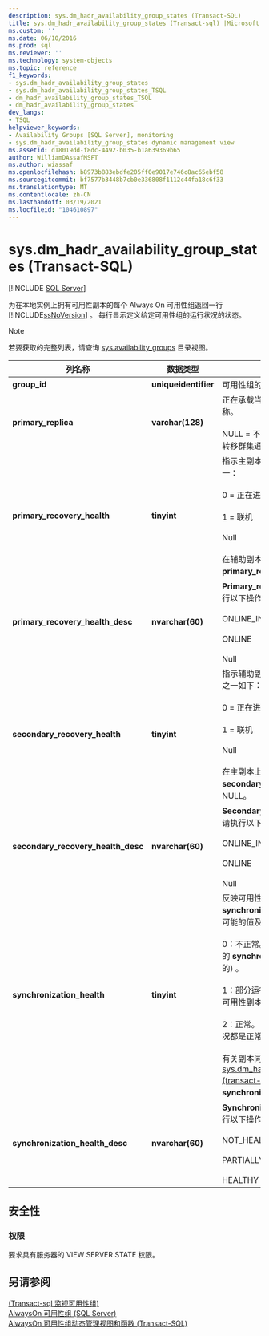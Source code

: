 ```yaml
---
description: sys.dm_hadr_availability_group_states (Transact-SQL)
title: sys.dm_hadr_availability_group_states (Transact-sql) |Microsoft Docs
ms.custom: ''
ms.date: 06/10/2016
ms.prod: sql
ms.reviewer: ''
ms.technology: system-objects
ms.topic: reference
f1_keywords:
- sys.dm_hadr_availability_group_states
- sys.dm_hadr_availability_group_states_TSQL
- dm_hadr_availability_group_states_TSQL
- dm_hadr_availability_group_states
dev_langs:
- TSQL
helpviewer_keywords:
- Availability Groups [SQL Server], monitoring
- sys.dm_hadr_availability_group_states dynamic management view
ms.assetid: d18019dd-f8dc-4492-b035-b1a639369b65
author: WilliamDAssafMSFT
ms.author: wiassaf
ms.openlocfilehash: b8973b883ebdfe205ff0e9017e746c8ac65ebf58
ms.sourcegitcommit: bf7577b3448b7cb0e336808f1112c44fa18c6f33
ms.translationtype: MT
ms.contentlocale: zh-CN
ms.lasthandoff: 03/19/2021
ms.locfileid: "104610897"
---
```

# <a name="sysdm_hadr_availability_group_states-transact-sql"></a>sys.dm_hadr_availability_group_states (Transact-SQL)
[!INCLUDE [SQL Server](../../includes/applies-to-version/sqlserver.md)]

  为在本地实例上拥有可用性副本的每个 Always On 可用性组返回一行 [!INCLUDE[ssNoVersion](../../includes/ssnoversion-md.md)] 。 每行显示定义给定可用性组的运行状况的状态。  
  
> [!NOTE]  
>  若要获取的完整列表，请查询 [sys.availability_groups](../../relational-databases/system-catalog-views/sys-availability-groups-transact-sql.md) 目录视图。  
  
|列名称|数据类型|说明|  
|-----------------|---------------|-----------------|  
|**group_id**|**uniqueidentifier**|可用性组的唯一标识符。|  
|**primary_replica**|**varchar(128)**|正在承载当前主副本的服务器实例的名称。<br /><br /> NULL = 不是主副本，无法与 WSFC 故障转移群集通信。|  
|**primary_recovery_health**|**tinyint**|指示主副本的恢复状况，可为下列值之一：<br /><br /> 0 = 正在进行<br /><br /> 1 = 联机<br /><br /> Null<br /><br /> 在辅助副本上， **primary_recovery_health** 列为 NULL。|  
|**primary_recovery_health_desc**|**nvarchar(60)**|**Primary_replica_health** 的说明，请执行以下操作之一：<br /><br /> ONLINE_IN_PROGRESS<br /><br /> ONLINE<br /><br /> Null|  
|**secondary_recovery_health**|**tinyint**|指示辅助副本副本的恢复运行状况，其中之一如下：<br /><br /> 0 = 正在进行<br /><br /> 1 = 联机<br /><br /> Null<br /><br /> 在主副本上， **secondary_recovery_health** 列是 NULL。|  
|**secondary_recovery_health_desc**|**nvarchar(60)**|**Secondary_recovery_health** 的说明，请执行以下操作之一：<br /><br /> ONLINE_IN_PROGRESS<br /><br /> ONLINE<br /><br /> Null|  
|**synchronization_health**|**tinyint**|反映可用性组中所有可用性副本的 **synchronization_health** 汇总。 下面是可能的值及其说明。<br /><br /> 0：不正常。 所有可用性副本都具有正常的 **synchronization_health** (2 = 正常的) 。<br /><br /> 1：部分运行正常。 某些（但并非全部）可用性副本的同步运行状况是正常的。<br /><br /> 2：正常。 每个可用性副本的同步运行状况都是正常的。<br /><br /> 有关副本同步运行状况的信息，请参阅 [sys.dm_hadr_availability_replica_states &#40;transact-sql&#41;](../../relational-databases/system-dynamic-management-views/sys-dm-hadr-availability-replica-states-transact-sql.md)中的 " **synchronization_health** " 列。|  
|**synchronization_health_desc**|**nvarchar(60)**|**Synchronization_health** 的说明，请执行以下操作之一：<br /><br /> NOT_HEALTHY<br /><br /> PARTIALLY_HEALTHY<br /><br /> HEALTHY|  
  
## <a name="security"></a>安全性  
  
### <a name="permissions"></a>权限  
 要求具有服务器的 VIEW SERVER STATE 权限。  
  
## <a name="see-also"></a>另请参阅  
 [&#40;Transact-sql 监视可用性组&#41;](../../database-engine/availability-groups/windows/monitor-availability-groups-transact-sql.md)   
 [AlwaysOn 可用性组 (SQL Server)](../../database-engine/availability-groups/windows/always-on-availability-groups-sql-server.md)   
 [AlwaysOn 可用性组动态管理视图和函数 (Transact-SQL)](../../relational-databases/system-dynamic-management-views/always-on-availability-groups-dynamic-management-views-functions.md)  
  
  

